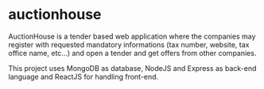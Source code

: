 ﻿# auctionhouse

AuctionHouse is a tender based web application where the companies may register with requested mandatory informations (tax number, website, tax office name, etc...) and open a tender and get offers from other companies. 

This project uses MongoDB as database, NodeJS and Express as back-end language and ReactJS for handling front-end. 
